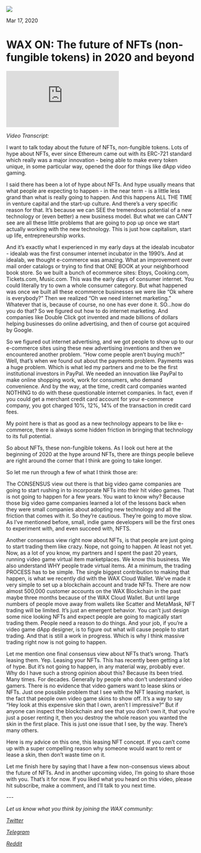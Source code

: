 
![](https://i.imgur.com/ib1UTY5.png)

Mar 17, 2020

**WAX ON: The future of NFTs (non-fungible tokens) in 2020 and beyond**
===================================================================



<div class="text-center" style="max-width:560px; margin: 0 auto;"><div class="embed-responsive embed-responsive-16by9"><iframe src="https://www.youtube-nocookie.com/embed/6Nyz_yd_GJw" frameborder="0" allow="accelerometer; autoplay; encrypted-media; gyroscope; picture-in-picture" allowfullscreen></iframe></div></div>



*Video Transcript:*

I want to talk today about the future of NFTs, non-fungible tokens. Lots
of hype about NFTs, ever since Ethereum came out with its ERC-721
standard which really was a major innovation - being able to make every
token unique, in some particular way, opened the door for things like
dApp video gaming.

I said there has been a lot of hype about NFTs. And hype usually means
that what people are expecting to happen - in the near term - is a
little less grand than what is really going to happen. And this happens
ALL THE TIME in venture capital and the start-up culture. And there’s a
very specific reason for that. It’s because we can SEE the tremendous
potential of a new technology or (even better) a new business model. But
what we can CAN’T see are all these little problems that are going to
pop up once we start actually working with the new technology. This is
just how capitalism, start up life, entrepreneurship works.

And it’s exactly what I experienced in my early days at the idealab
incubator - idealab was the first consumer internet incubator in the
1990’s. And at idealab, we thought e-commerce was amazing. What an
improvement over mail order catalogs or trying to find that ONE BOOK at
your neighborhood book store. So we built a bunch of ecommerce sites:
Etoys, Cooking.com, Tickets.com, Music.com. This was the early days of
consumer internet. You could literally try to own a whole consumer
category. But what happened was once we built all these ecommerce
businesses we were like “Ok where is everybody?” Then we realized “Oh we
need internet marketing.” Whatever that is, because of course, no one
has ever done it. SO...how do you do that? So we figured out how to do
internet marketing. And companies like Double Click got invented and
made billions of dollars helping businesses do online advertising, and
then of course got acquired by Google.

So we figured out internet advertising, and we got people to show up to
our e-commerce sites using these new advertising inventions and then we
encountered another problem. “How come people aren’t buying much?” Well,
that’s when we found out about the payments problem. Payments was a huge
problem. Which is what led my partners and me to be the first
institutional investors in PayPal. We needed an innovation like PayPal
to make online shopping work, work for consumers, who demand
convenience. And by the way, at the time, credit card companies wanted
NOTHING to do with these questionable internet companies. In fact, even
if you could get a merchant credit card account for your e-commerce
company, you got charged 10%, 12%, 14% of the transaction in credit card
fees.

My point here is that as good as a new technology appears to be like
e-commerce, there is always some hidden friction in bringing that
technology to its full potential.

So about NFTs, these non-fungible tokens. As I look out here at the
beginning of 2020 at the hype around NFTs, there are things people
believe are right around the corner that I think are going to take
longer.

So let me run through a few of what I think those are:

The CONSENSUS view out there is that big video game companies are going
to start rushing in to incorporate NFTs into their hit video games. That
is not going to happen for a few years. You want to know why? Because
those big video game companies learned a lot of the lessons back when
they were small companies about adopting new technology and all the
friction that comes with it. So they’re cautious. They’re going to move
slow. As I’ve mentioned before, small, indie game developers will be the
first ones to experiment with, and even succeed with, NFTS.

Another consensus view right now about NFTs, is that people are just
going to start trading them like crazy. Nope, not going to happen. At
least not yet. Now, as a lot of you know, my partners and I spent the
past 20 years, running video game virtual item marketplaces. We know
this business. We also understand WHY people trade virtual items. At a
minimum, the trading PROCESS has to be simple. The single biggest
contribution to making that happen, is what we recently did with the WAX
Cloud Wallet. We’ve made it very simple to set up a blockchain account
and trade NFTs. There are now almost 500,000 customer accounts on the
WAX Blockchain in the past maybe three months because of the WAX Cloud
Wallet. But until large numbers of people move away from wallets like
Scatter and MetaMask, NFT trading will be limited. It’s just an emergent
behavior. You can’t just design some nice looking NFTs and expect people
are going to magically start trading them. People need a reason to do
things. And your job, if you’re a video game dApp designer, is to figure
out what will cause people to start trading. And that is still a work in
progress. Which is why I think massive trading right now is not going to
happen.

Let me mention one final consensus view about NFTs that’s wrong. That’s
leasing them. Yep. Leasing your NFTs. This has recently been getting a
lot of hype. But it’s not going to happen, in any material way, probably
ever. Why do I have such a strong opinion about this? Because its been
tried. Many times. For decades. Generally by people who don’t understand
video gamers. There is no evidence that video gamers want to lease skins
or NFTs. Just one possible problem that I see with the NFT leasing
market, is the fact that people own video game skins to show off. It’s a
way to say “Hey look at this expensive skin that I own, aren’t I
impressive?” But if anyone can inspect the blockchain and see that you
don’t own it, that you’re just a poser renting it, then you destroy the
whole reason you wanted the skin in the first place. This is just one
issue that I see, by the way. There’s many others.

Here is my advice on this one, this leasing NFT concept. If you can’t
come up with a super compelling reason why someone would want to rent or
lease a skin, then don’t waste time on it.

Let me finish here by saying that I have a few non-consensus views about
the future of NFTs. And in another upcoming video, I’m going to share
those with you. That’s it for now. If you liked what you heard on this
video, please hit subscribe, make a comment, and I’ll talk to you next
time.

*---*

*Let us know what you think by joining the WAX community:*

[*Twitter*](https://go.wax.io/Twitter)

[*Telegram*](https://go.wax.io/Telegram)

[*Reddit*](https://go.wax.io/Reddit)

